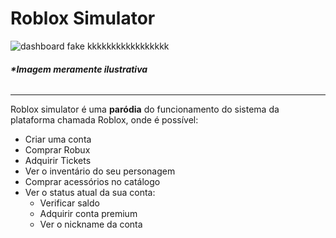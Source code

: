 # Roblox Simulator

![dashboard fake kkkkkkkkkkkkkkkkk](https://files.catbox.moe/f6bq50.png) 

###### ***\*Imagem meramente ilustrativa***

***

Roblox simulator é uma **paródia** do funcionamento do sistema da plataforma chamada Roblox, onde é possível:

- Criar uma conta
- Comprar Robux
- Adquirir Tickets
- Ver o inventário do seu personagem
- Comprar acessórios no catálogo
- Ver o status atual da sua conta:
  - Verificar saldo
  - Adquirir conta premium
  - Ver o nickname da conta
